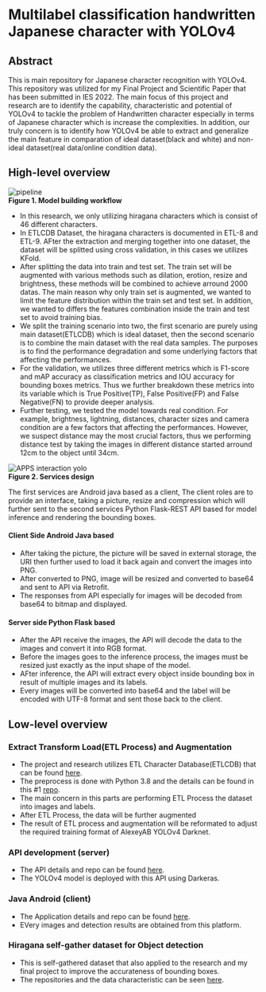 # Multilabel classification handwritten Japanese character with YOLOv4
## Abstract
This is main repository for Japanese character recognition with YOLOv4.
This repository was utilized for my Final Project and Scientific Paper that has been submitted in IES 2022.
The main focus of this project and research are to identify the capability, characteristic and potential of YOLOv4 to tackle the problem of Handwritten character especially in terms of Japanese character which is increase the complexities. In addition, our truly concern is to identify how YOLOv4 be able to extract and generalize the main feature in comparation of ideal dataset(black and white) and non-ideal dataset(real data/online condition data).

## High-level overview
![pipeline](https://user-images.githubusercontent.com/54882818/186874022-7dce3ced-4cfa-4c74-93cb-002e3f52c3ef.jpg) </br> <b>Figure 1. Model building workflow</b> </br>

- In this research, we only utilizing hiragana characters which is consist of 46 different characters. 
- In ETLCDB Dataset, the hiragana characters is documented in ETL-8 and ETL-9. AFter the extraction and merging together into one dataset, the dataset will be splitted 
using cross validation, in this cases we utilizes KFold.
- After splitting the data into train and test set. The train set will be augmented with various methods such as dilation, erotion, resize and brightness, these methods will be combined to achieve arround 2000 datas. The main reason why only train set is augmented, we wanted to limit the feature distribution within the train set and test set. In addition, we wanted to differs the features combination inside the train and test set to avoid training bias.
- We split the training scenario into two, the first scenario are purely using main dataset(ETLCDB) which is ideal dataset, then the second scenario is to combine the main dataset with the real data samples. The purposes is to find the performance degradation and some underlying factors that affecting the performances.
- For the validation, we utilizes three different metrics which is F1-score and mAP accuracy as classification metrics and IOU accuracy for bounding boxes metrics. Thus we further breakdown these metrics into its variable which is True Positive(TP), False Positive(FP) and False Negative(FN) to provide deeper analysis.
- Further testing, we tested the model towards real condition. For example, brightness, lightning, distances, character sizes and camera condition are a few factors that affecting the performances. However, we suspect distance may the most crucial factors, thus we performing distance test by taking the images in different distance started arround 12cm to the object until 34cm.

![APPS interaction yolo](https://user-images.githubusercontent.com/54882818/186877786-b5c7144b-e7c6-4be7-9492-c14d3824d591.jpg) </br> <b>Figure 2. Services design</b> </br>

The first services are Android java based as a client, The client roles are to provide an interface, taking a picture, resize and compression which will further sent to the second services Python Flask-REST API based for model inference and rendering the bounding boxes.

#### Client Side Android Java based
- After taking the picture, the picture will be saved in external storage, the URI then further used to load it back again and convert the images into PNG.
- After converted to PNG, image will be resized and converted to base64 and sent to API via Retrofit.
- The responses from API especially for images will be decoded from base64 to bitmap and displayed.

#### Server side Python Flask based
- After the API receive the images, the API will decode the data to the images and convert it into RGB format.
- Before the images goes to the inference process, the images must be resized just exactly as the input shape of the model.
- AFter inference, the API will extract every object inside bounding box in result of multiple images and its labels.
- Every images will be converted into base64 and the label will be encoded with UTF-8 format and sent those back to the client.

## Low-level overview
### Extract Transform Load(ETL Process) and Augmentation
- The project and research utilizes ETL Character Database(ETLCDB) that can be found [here](http://etlcdb.db.aist.go.jp/). 
- The preprocess is done with Python 3.8 and the details can be found in this #1 [repo](https://github.com/Sekigahara/ETL-extractor-YOLOv4).
- The main concern in this parts are performing ETL Process the dataset into images and labels.
- After ETL Process, the data will be further augmented
- The result of ETL process and augmentation will be reformated to adjust the required training format of AlexeyAB YOLOv4 Darknet.
### API development (server)
- The API details and repo can be found [here](https://github.com/Sekigahara/Japanese-character-recognition-YOLOv4-Flask-API).
- The YOLOv4 model is deployed with this API using Darkeras.
### Java Android (client)
- The Application details and repo can be found [here](https://github.com/Sekigahara/Japanese-character-recognizers-Java-YOLOv4-based-apps).
- EVery images and detection results are obtained from this platform.
### Hiragana self-gather dataset for Object detection
- This is self-gathered dataset that also applied to the research and my final project to improve the accurateness of bounding boxes.
- The repositories and the data characteristic can be seen [here](https://github.com/Sekigahara/Hiragana-from-scratch-datasets).
